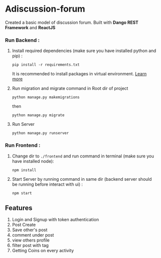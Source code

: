 # Adiscussion-forum
Created a basic model of discussion forum.
Built with <b>Dango REST Framework</b> and <b>ReactJS</b>

### Run Backend :
1. Install required dependencies (make sure you have installed python and pip) : 
     
       pip install -r requirements.txt
   It is recommended to install packages in virtual environment. <a href="https://towardsdatascience.com/virtual-environments-104c62d48c54#:~:text=Well%2C%20a%20virtual%20environment%20is%20just%20a%20directory,site%20packages%20installed%20inside%20the%20given%20virtual%20environment.">Learn more</a>
   
2. Run migration and migrate command in Root dir of project

       python manage.py makemigrations
   then
   
       python manage.py migrate
3. Run Server 
       
       python manage.py runserver
       
### Run Frontend :
1. Change dir to `./frontend` and run command in terminal (make sure you have installed node):
   
       npm install
2. Start Server by running command in same dir (backend server should be running before interact with ui) :
      
       npm start

## Features 
 1. Login and Signup with token authentication
 2. Post Create
 3. Save other's post
 4. comment under post
 5. view others profile
 6. filter post with tag
 7. Getting Coins on every activity
